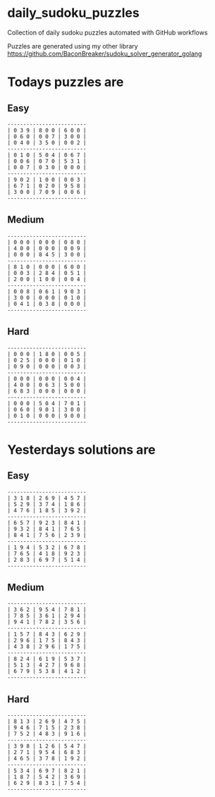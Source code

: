 
# daily_sudoku_puzzles 

Collection of daily sudoku puzzles automated with GitHub workflows 

Puzzles are generated using my other library https://github.com/BaconBreaker/sudoku_solver_generator_golang 
 

# Todays puzzles are 

## Easy 

```
-------------------------
| 0 3 9 | 8 0 0 | 6 0 0 | 
| 0 6 0 | 0 0 7 | 3 0 0 | 
| 0 4 0 | 3 5 0 | 0 0 2 | 
-------------------------
| 0 1 0 | 5 0 4 | 0 6 7 | 
| 0 0 6 | 0 7 0 | 5 3 1 | 
| 0 0 7 | 0 3 0 | 0 0 0 | 
-------------------------
| 9 0 2 | 1 0 0 | 0 0 3 | 
| 6 7 1 | 0 2 0 | 9 5 8 | 
| 3 0 0 | 7 0 9 | 0 0 6 | 
-------------------------
```
## Medium 

```
-------------------------
| 0 0 0 | 0 0 0 | 0 8 0 | 
| 4 0 0 | 0 0 0 | 0 0 9 | 
| 0 0 0 | 8 4 5 | 3 0 0 | 
-------------------------
| 8 1 0 | 0 0 0 | 6 0 0 | 
| 0 0 3 | 2 8 4 | 0 5 1 | 
| 2 0 0 | 1 0 0 | 0 0 4 | 
-------------------------
| 0 0 8 | 0 6 1 | 9 0 3 | 
| 3 0 0 | 0 0 0 | 0 1 0 | 
| 0 4 1 | 0 3 8 | 0 0 0 | 
-------------------------
```
## Hard 

```
-------------------------
| 0 0 0 | 1 8 0 | 0 0 5 | 
| 0 2 5 | 0 0 0 | 0 1 0 | 
| 0 9 0 | 0 0 0 | 0 0 3 | 
-------------------------
| 0 0 0 | 0 0 0 | 0 0 4 | 
| 4 0 0 | 0 6 3 | 5 0 0 | 
| 6 8 3 | 0 0 0 | 0 0 0 | 
-------------------------
| 0 0 0 | 5 0 4 | 7 0 1 | 
| 0 6 0 | 9 0 1 | 3 0 0 | 
| 0 1 0 | 0 0 0 | 9 0 0 | 
-------------------------
```
# Yesterdays solutions are 

## Easy 

```
-------------------------
| 3 1 8 | 2 6 9 | 4 5 7 | 
| 5 2 9 | 3 7 4 | 1 8 6 | 
| 4 7 6 | 1 8 5 | 3 9 2 | 
-------------------------
| 6 5 7 | 9 2 3 | 8 4 1 | 
| 9 3 2 | 8 4 1 | 7 6 5 | 
| 8 4 1 | 7 5 6 | 2 3 9 | 
-------------------------
| 1 9 4 | 5 3 2 | 6 7 8 | 
| 7 6 5 | 4 1 8 | 9 2 3 | 
| 2 8 3 | 6 9 7 | 5 1 4 | 
-------------------------
```
## Medium 

```
-------------------------
| 3 6 2 | 9 5 4 | 7 8 1 | 
| 7 8 5 | 3 6 1 | 2 9 4 | 
| 9 4 1 | 7 8 2 | 3 5 6 | 
-------------------------
| 1 5 7 | 8 4 3 | 6 2 9 | 
| 2 9 6 | 1 7 5 | 8 4 3 | 
| 4 3 8 | 2 9 6 | 1 7 5 | 
-------------------------
| 8 2 4 | 6 1 9 | 5 3 7 | 
| 5 1 3 | 4 2 7 | 9 6 8 | 
| 6 7 9 | 5 3 8 | 4 1 2 | 
-------------------------
```
## Hard 

```
-------------------------
| 8 1 3 | 2 6 9 | 4 7 5 | 
| 9 4 6 | 7 1 5 | 2 3 8 | 
| 7 5 2 | 4 8 3 | 9 1 6 | 
-------------------------
| 3 9 8 | 1 2 6 | 5 4 7 | 
| 2 7 1 | 9 5 4 | 6 8 3 | 
| 4 6 5 | 3 7 8 | 1 9 2 | 
-------------------------
| 5 3 4 | 6 9 7 | 8 2 1 | 
| 1 8 7 | 5 4 2 | 3 6 9 | 
| 6 2 9 | 8 3 1 | 7 5 4 | 
-------------------------
```
